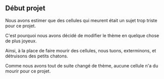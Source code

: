 ## Début projet
Nous avons estimer que des cellules qui meurent était un sujet trop triste pour ce projet.

C'est pourquoi nous avons décidé de modifier le thème en quelque chose de plus joyeux.

Ainsi, à la place de faire mourir des cellules, nous tuons, exterminons, et détruisons des petits chatons.

Comme nous avons tout de suite changé de thème, aucune cellule n'a du mourir pour ce projet.

